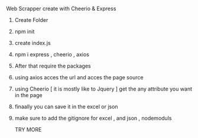 Web Scrapper create with Cheerio & Express

1) Create Folder
2) npm init
3) create index.js
4) npm i express , cheerio , axios
4) After that require the packages
5) using axios acces the url and acces the page source
6) using Cheerio [ it is mostly like to Jquery ] get the any attribute you want in the page
7) finaally you can save it in the excel or json
8) make sure to add the gitignore for excel , and json , nodemoduls

   TRY MORE
